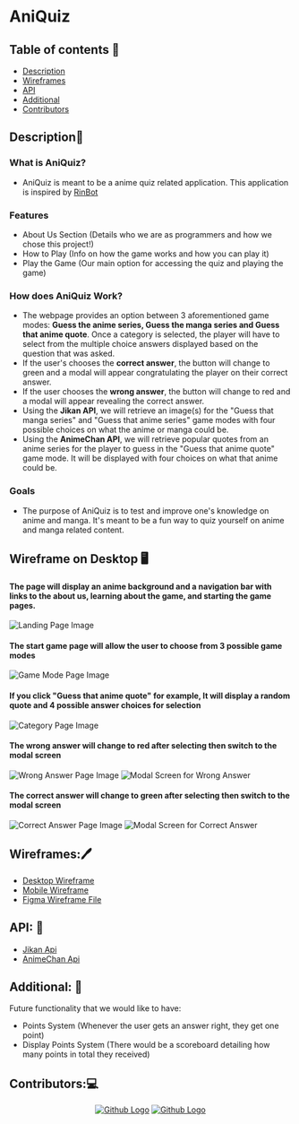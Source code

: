 # AniQuiz

## Table of contents 📰
* [Description](#description)
* [Wireframes](#wireframes)
* [API](#api)
* [Additional](#additional)
* [Contributors](#contributors)

## Description📜

### What is AniQuiz?
* AniQuiz is meant to be a anime quiz related application. This application is inspired by [RinBot](https://rinbot.moe/)

### Features
* About Us Section (Details who we are as programmers and how we chose this project!)
* How to Play (Info on how the game works and how you can play it)
* Play the Game (Our main option for accessing the quiz and playing the game) 

### How does AniQuiz Work? 
*  The webpage provides an option between 3 aforementioned game modes: **Guess the anime series, Guess the manga series and Guess that anime quote**.  Once a category is selected, the player will have to select from the multiple choice answers displayed based on the question that was asked. 
*  If the user's chooses the **correct answer**, the button will change to green and a modal will appear congratulating the player on their correct answer. 
*  If the user chooses the **wrong answer**, the button will change to red and a modal will appear revealing the correct answer. 
*  Using the **Jikan API**, we will retrieve an image(s) for the "Guess that manga series" and "Guess that anime series" game modes with four possible choices on what the anime or manga could be. 
*  Using the **AnimeChan API**, we will retrieve popular quotes from an anime series for the player to guess in the "Guess that anime quote" game mode. It will be displayed with four choices on what that anime could be. 


### Goals

* The purpose of AniQuiz is to test and improve one's knowledge on anime and manga. It's meant to be a fun way to quiz yourself on anime and manga related content. 

## Wireframe on Desktop 🖥️

#### The page will display an anime background and a navigation bar with links to the about us, learning about the game, and starting the game pages. 
![Landing Page Image](wireframes/desktop/Wireframe_Project_Desktop-About.jpg)

#### The start game page will allow the user to choose from 3 possible game modes
![Game Mode Page Image](wireframes/desktop/Wireframe_Project_Desktop-1.jpg)

#### If you click "Guess that anime quote" for example, It will display a random quote and 4 possible answer choices for selection
![Category Page Image](wireframes/desktop/Wireframe_Project_Desktop-2.jpg)

#### The wrong answer will change to red after selecting then switch to the modal screen
![Wrong Answer Page Image](wireframes/desktop/Wireframe_Project_Desktop-5.jpg)
![Modal Screen for Wrong Answer](wireframes/desktop/Wireframe_Project_Desktop-6.jpg)

#### The correct answer will change to green after selecting then switch to the modal screen
![Correct Answer Page Image](wireframes/desktop/Wireframe_Project_Desktop-7.jpg)
![Modal Screen for Correct Answer](wireframes/desktop/Wireframe_Project_Desktop-8.jpg)

## Wireframes:🖊️
- [Desktop Wireframe](https://github.com/hydeiablakey/Final_Project_1/blob/main/wireframes/desktop/Wireframe_Project_Desktop-1.png)
- [Mobile Wireframe](wireframes\mobile\Wireframe_Project_Mobile-1.png)
- [Figma Wireframe File](https://www.figma.com/file/2NqUqIVdoXK33r0yTomNqV/Wireframe_Project_1?node-id=11%3A17)

## API: 📝
- [Jikan Api](https://jikan.moe/)
- [AnimeChan Api](https://animechan.vercel.app/) 

## Additional: 💭
Future functionality that we would like to have: 
- Points System (Whenever the user gets an answer right, they get one point) 
- Display Points System (There would be a scoreboard detailing how many points in total they received)

## Contributors:💻

<div align="center">
<span>
<a href="https://github.com/hydeiablakey" target="_blank">
<img alt="Github Logo" src="icons/hydeia_logo.jpg" /></a>
</span>

<span>
<a href="https://github.com/tapia81" target="_blank">
<img alt="Github Logo" src="icons/anthony_logo.jpg"  /></a>
</span>
</div>